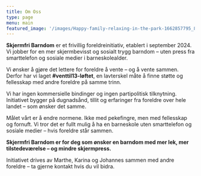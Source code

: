 ```yaml
---
title: Om Oss
type: page
menu: main
featured_image: '/images/Happy-family-relaxing-in-the-park-1662857795_8261x5508.jpeg'
---
```

**Skjermfri Barndom** er et frivillig foreldreinitiativ, etablert i september 2024.
Vi jobber for en mer skjermbevisst og sosialt trygg barndom – uten press fra smarttelefon og sosiale medier i barneskolealder.

Vi ønsker å gjøre det lettere for foreldre å vente – og å vente sammen.
Derfor har vi laget **#venttil13-løftet**, en lavterskel måte å finne støtte og fellesskap med andre foreldre på samme trinn.

Vi har ingen kommersielle bindinger og ingen partipolitisk tilknytning.
Initiativet bygger på dugnadsånd, tillit og erfaringer fra foreldre over hele landet – som ønsker det samme.

Målet vårt er å endre normene. Ikke med pekefingre, men med fellesskap og fornuft.
Vi tror det er fullt mulig å ha en barneskole uten smarttelefon og sosiale medier – hvis foreldre står sammen.

**Skjermfri Barndom er for deg som ønsker en barndom med mer lek, mer tilstedeværelse – og mindre skjermpress.**

Initiativet drives av Marthe, Karina og Johannes sammen med andre foreldre – ta gjerne kontakt hvis du vil bidra.
